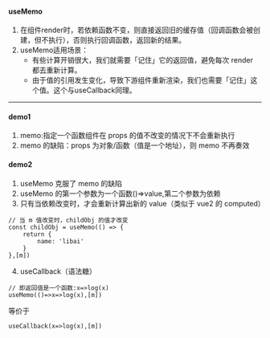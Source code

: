 #### useMemo
1. 在组件render时，若依赖函数不变，则直接返回旧的缓存值（回调函数会被创建，但不执行），否则执行回调函数，返回新的结果。
2. useMemo适用场景：
    * 有些计算开销很大，我们就需要「记住」它的返回值，避免每次 render 都去重新计算。
    * 由于值的引用发生变化，导致下游组件重新渲染，我们也需要「记住」这个值。这个与useCallback同理。
---
#### demo1
1. memo:指定一个函数组件在 props 的值不改变的情况下不会重新执行
2. memo 的缺陷：props 为对象/函数（值是一个地址），则 memo 不再奏效

#### demo2
1. useMemo 克服了 memo 的缺陷
2. useMemo 的第一个参数为一个函数()=>value,第二个参数为依赖
3. 只有当依赖改变时，才会重新计算出新的 value（类似于 vue2 的 computed）
```
// 当 m 值改变时，childObj 的值才改变
const childObj = useMemo(() => {
    return {
        name: 'libai'
    }
},[m])
```
4. useCallback（语法糖）
```
// 即返回值是一个函数:x=>log(x)
useMemo(()=>x=>log(x),[m])
```
等价于
```
useCallback(x=>log(x),[m])
```
